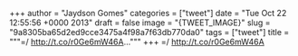 
+++
author = "Jaydson Gomes"
categories = ["tweet"]
date = "Tue Oct 22 12:55:56 +0000 2013"
draft = false
image = "{TWEET_IMAGE}"
slug = "9a8305ba65d2ed9cce3475a4f98a7f63db770da0"
tags = ["tweet"]
title = """=/ http://t.co/r0Ge6mW46A..."""
+++
=/ http://t.co/r0Ge6mW46A
